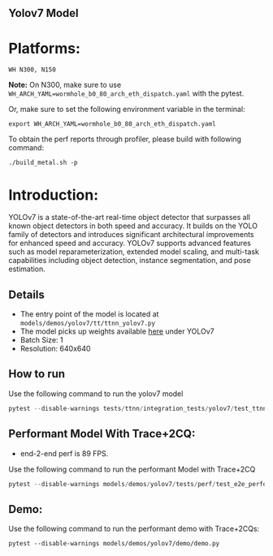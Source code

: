 ## Yolov7 Model

# Platforms:

    WH N300, N150

**Note:** On N300, make sure to use `WH_ARCH_YAML=wormhole_b0_80_arch_eth_dispatch.yaml` with the pytest.

Or, make sure to set the following environment variable in the terminal:
```
export WH_ARCH_YAML=wormhole_b0_80_arch_eth_dispatch.yaml
```

To obtain the perf reports through profiler, please build with following command:
```
./build_metal.sh -p
```

# Introduction:

YOLOv7 is a state-of-the-art real-time object detector that surpasses all known object detectors in both speed and accuracy. It builds on the YOLO family of detectors and introduces significant architectural improvements for enhanced speed and accuracy. YOLOv7 supports advanced features such as model reparameterization, extended model scaling, and multi-task capabilities including object detection, instance segmentation, and pose estimation.

## Details

- The entry point of the model is located at ```models/demos/yolov7/tt/ttnn_yolov7.py```
- The model picks up weights available [here](https://github.com/WongKinYiu/yolov7?tab=readme-ov-file#performance) under YOLOv7
- Batch Size: 1
- Resolution: 640x640

## How to run

Use the following command to run the yolov7 model
```python
pytest --disable-warnings tests/ttnn/integration_tests/yolov7/test_ttnn_yolov7.py
```


## Performant Model With Trace+2CQ:

- end-2-end perf is 89 FPS.

Use the following command to run the performant Model with Trace+2CQ
```python
pytest --disable-warnings models/demos/yolov7/tests/perf/test_e2e_performant.py::test_e2e_performant
 ```

 ## Demo:

Use the following command to run the performant demo with Trace+2CQs:

```
pytest --disable-warnings models/demos/yolov7/demo/demo.py
```

